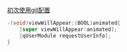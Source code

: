 [初次使用git配置](https://www.cnblogs.com/superGG1990/p/6844952.html)

```objective-c
-(void)viewWillAppear:(BOOL)animated{
    [super viewWillAppear:animated];
    [qUserModule requestUserInfo];
}
``` 
